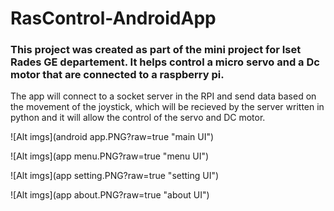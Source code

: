 # RasControl-AndroidApp
### This project was created as part of the mini project for Iset Rades GE departement. It helps control a micro servo and a Dc motor that are connected to a raspberry pi.

The app will connect to a socket server in the RPI and send data based on the movement of the joystick, which will be recieved by the server written in python and it will allow the control of the servo and DC motor.

![Alt imgs](android app.PNG?raw=true "main UI")

![Alt imgs](app menu.PNG?raw=true "menu UI")

![Alt imgs](app setting.PNG?raw=true "setting UI")

![Alt imgs](app about.PNG?raw=true "about UI")

